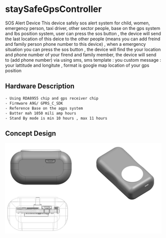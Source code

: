 # staySafeGpsController
SOS Alert Device
    This device safely sos alert system for child, women, emergency person, taxi driver, other sector people, base on the gps system and lbs position system, 
user can press the sos button , the device will send the last location of this deice to the other people (means you can add freind and family person phone number to this device) ,
when a emergency situation you can press the sos button , the device will find the your location and phone number of your firend and family member, the device will send to (add phone number) via using sms, 
sms template : 
  you custom message : your lattitude and longitute , format is google map location of your gps position
  
  ## Hardware Description
    - Using RDA8955 chip and gps receiver chip 
    - Firmware A9G/ GPRS_C_SDK
    - Reference Base on the agps system
    - Batter mah 1050 mili amp hours
    - Stand By mode is min 10 hours , max 11 hours 
  ## Concept Design 
 <div style="align:center">
     <img src="https://github.com/Trion/staySafeGpsController/blob/main/sosDevice.jpg" width="600"/>
    </div>

    
